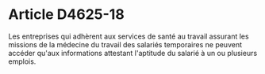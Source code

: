 # Article D4625-18

Les entreprises qui adhèrent aux services de santé au travail assurant les missions de la médecine du travail des salariés temporaires ne peuvent accéder qu'aux informations attestant l'aptitude du salarié à un ou plusieurs emplois.